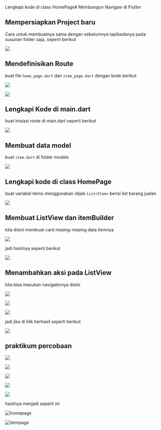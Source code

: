 Lengkapi kode di class HomePage# Membangun Navigasi di Flutter

## Mempersiapkan Project baru

Cara untuk membuatnya sama dengan sebelumnya tapibedanya pada susunan folder saja, seperti berikut

![](laporan/Prak2-5_1.png)

## Mendefinisikan Route

buat file `home_page.dart` dan `item_page.dart` dengan kode berikut

![](laporan/Prak2-5_2.png)

![](laporan/Prak2-5_3.png)

## Lengkapi Kode di main.dart

buat inisiasi route di main.dart seperti berikut

![](laporan/Prak2-5_4.png)

## Membuat data model

buat `item.dart` di folder models

![](laporan/Prak2-5_5.png)

## Lengkapi kode di class HomePage

buat variabel items menggunakan objek `List<Item>` berisi list barang jualan

![](laporan/Prak2-5_6.png)

## Membuat ListView dan itemBuilder

kita disini membuat card masing-masing data itemnya

![](laporan/Prak2-5_7.png)

jadi hasilnya seperti berikut

![](laporan/Prak2-5_8.png)

## Menambahkan aksi pada ListView

kita bisa masukan navigatornya disini

![](laporan/Prak2-5_9.png)

![](laporan/Prak2-5_10.png)

![](laporan/Prak2-5_11.png)

jadi jika di klik berhasil seperti berikut

![](laporan/Prak2-5_12.png)

## praktikum percobaan

![](laporan/Prak2-5_13.png)

![](laporan/Prak2-5_14.png)

![](laporan/Prak2-5_15.png)

![](laporan/Prak2-5_16.png)

![](laporan/Prak2-5_17.png)

hasilnya menjadi seperti ini

![homepage](laporan/Prak2-5_18.png)

![itempage](laporan/Prak2-5_19.png)